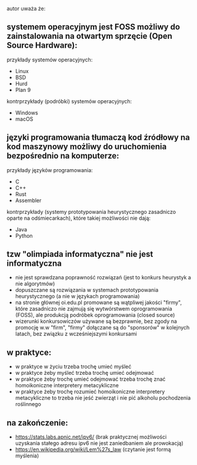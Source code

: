 autor uważa że:


## systemem operacyjnym jest FOSS możliwy do zainstalowania na otwartym sprzęcie (Open Source Hardware):

przykłady systemów operacyjnych:
 - Linux
 - BSD
 - Hurd
 - Plan 9


kontrprzykłady (podróbki) systemów operacyjnych:
 - Windows
 - macOS


## języki programowania tłumaczą kod źródłowy na kod maszynowy możliwy do uruchomienia bezpośrednio na komputerze:

przykłady języków programowania:
 - C
 - C++
 - Rust
 - Assembler

kontrprzykłady (systemy prototypowania heurystycznego zasadniczo oparte na odśmiecarkach), które takiej możliwości nie dają:
 - Java
 - Python


## tzw "olimpiada informatyczna" nie jest informatyczna
 - nie jest sprawdzana poprawność rozwiązań (jest to konkurs heurystyk a nie algorytmów)
 - dopuszczane są rozwiązania w systemach prototypowania heurystycznego (a nie w językach programowania)
 - na stronie głównej oi.edu.pl promowane są wątpliwej jakości "firmy", które zasadniczo nie zajmują się wytwórstwem oprogramowania (FOSS), ale produkcją podróbek oprogramowania (closed source)
 - wizerunki konkursowiczów używane są bezprawnie, bez zgody na promocję w.w "firm", "firmy" dołączane są do "sponsorów" w kolejnych latach, bez związku z wcześniejszymi konkursami

## w praktyce:
- w praktyce w życiu trzeba trochę umieć myśleć
- w praktyce żeby myśleć trzeba trochę umieć odejmować
- w praktyce żeby trochę umieć odejmować trzeba trochę znać homoikoniczne interpretery metacykliczne
- w praktyce żeby trochę rozumieć homoikoniczne interpretery metacykliczne to trzeba nie jeść zwierząt i nie pić alkoholu pochodzenia roślinnego

## na zakończenie:
 - https://stats.labs.apnic.net/ipv6/ (brak praktycznej możliwości uzyskania stałego adresu ipv6 nie jest zaniedbaniem ale prowokacją)
 - https://en.wikipedia.org/wiki/Lem%27s_law (czytanie jest formą myślenia)
